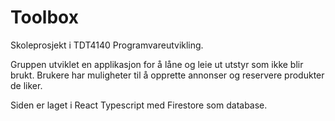 # Toolbox

Skoleprosjekt i TDT4140 Programvareutvikling. 

Gruppen utviklet en applikasjon for å låne og leie ut utstyr som ikke blir brukt. Brukere har muligheter til å opprette annonser og reservere produkter de liker. 

Siden er laget i React Typescript med Firestore som database. 
